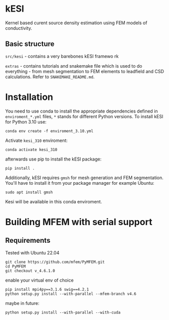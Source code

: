 # kESI

Kernel based curent source density estimation using FEM models of conductivity.

## Basic structure

`src/kesi` - contains a very barebones kESI framewo
rk

`extras` - contains tutorials and snakemake file which is used to do everything - from mesh segmentation to FEM elements to leadfield and CSD calculations. Refer to `SNAKEMAKE_README.md`.

# Installation

You need to use conda to install the appropriate dependencies defined in `enviroment_*.yml` files, `*` stands for different Python versions.
To install kESI for Python 3.10 use:

`conda env create -f enviroment_3.10.yml`

Activate `kesi_310` enviroment:

`conda activate kesi_310` 

afterwards use pip to install the kESI package:

`pip install .`

Additionally, kESI requires `gmsh` for mesh generation and FEM segmentation. You'll have to install it from your package manager for example Ubuntu:

`sudo apt install gmsh`

Kesi will be available in this conda enviroment.

# Building MFEM with serial support

## Requirements

Tested with  Ubuntu 22.04

```sudo apt install chrpath
git clone https://github.com/mfem/PyMFEM.git
cd PyMFEM
git checkout v_4.6.1.0
```

enable your virtual env of choice

```
pip install mpi4py==3.1.6 swig==4.2.1
python setup.py install --with-parallel --mfem-branch v4.6
```

maybe in future:

```
python setup.py install --with-parallel --with-cuda
```

